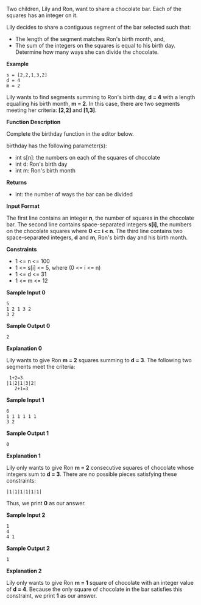 Two children, Lily and Ron, want to share a chocolate bar. Each of the squares has an integer on it.

Lily decides to share a contiguous segment of the bar selected such that:

- The length of the segment matches Ron's birth month, and,
- The sum of the integers on the squares is equal to his birth day.
Determine how many ways she can divide the chocolate.

**Example**

```
s = [2,2,1,3,2]
d = 4
m = 2
```

Lily wants to find segments summing to Ron's birth day, **d = 4** with a length equalling his birth month, **m = 2**. In this case, there are two segments meeting her criteria: **[2,2]** and **[1,3]**.

**Function Description**

Complete the birthday function in the editor below.

birthday has the following parameter(s):

- int s[n]: the numbers on each of the squares of chocolate
- int d: Ron's birth day
- int m: Ron's birth month

**Returns**

- int: the number of ways the bar can be divided

**Input Format**

The first line contains an integer **n**, the number of squares in the chocolate bar.
The second line contains  space-separated integers **s[i]**, the numbers on the chocolate squares where **0 <= i < n**.
The third line contains two space-separated integers, **d** and **m**, Ron's birth day and his birth month.

**Constraints**

- 1 <= n <= 100
- 1 <= s[i] <= 5, where (0 <= i <= n)
- 1 <= d <= 31
- 1 <= m <= 12

**Sample Input 0**
```
5
1 2 1 3 2
3 2
```

**Sample Output 0**
```
2
```

**Explanation 0**

Lily wants to give Ron **m = 2** squares summing to **d = 3**. The following two segments meet the criteria:

```
 1+2=3
|1|2|1|3|2|
   2+1=3
```

**Sample Input 1**
```
6
1 1 1 1 1 1
3 2
```

**Sample Output 1**
```
0
```

**Explanation 1**

Lily only wants to give Ron **m = 2** consecutive squares of chocolate whose integers sum to **d = 3**. There are no possible pieces satisfying these constraints:

```
|1|1|1|1|1|1|
```

Thus, we print **0** as our answer.

**Sample Input 2**
```
1
4
4 1
```

**Sample Output 2**
```
1
```

**Explanation 2**

Lily only wants to give Ron **m = 1** square of chocolate with an integer value of **d = 4**. Because the only square of chocolate in the bar satisfies this constraint, we print **1** as our answer.

